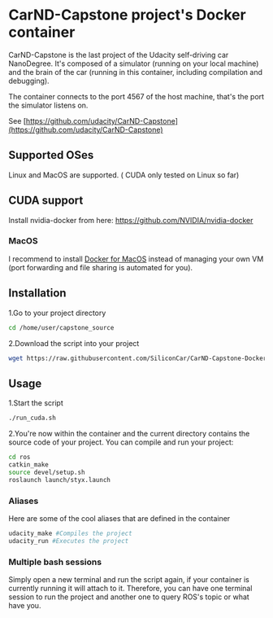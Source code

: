 # CarND-Capstone project's Docker container

CarND-Capstone is the last project of the Udacity self-driving car NanoDegree. It's composed of a simulator (running on your local machine) and the brain of the car (running in this container, including compilation and debugging).

The container connects to the port 4567 of the host machine, that's the port the simulator listens on.

See [https://github.com/udacity/CarND-Capstone](https://github.com/udacity/CarND-Capstone)

## Supported OSes
Linux and MacOS are supported. ( CUDA only tested on Linux so far)

## CUDA support
Install nvidia-docker from here: https://github.com/NVIDIA/nvidia-docker

### MacOS
I recommend to install [Docker for MacOS](https://docs.docker.com/docker-for-mac/install/) instead of managing your own VM (port forwarding and file sharing is automated for you).

## Installation
1.Go to your project directory
```bash
cd /home/user/capstone_source
```
2.Download the script into your project
```bash
wget https://raw.githubusercontent.com/SiliconCar/CarND-Capstone-Docker/master/utils/run_cuda.sh && chmod u+x run_cuda.sh
```

## Usage
1.Start the script
```bash
./run_cuda.sh
```
2.You're now within the container and the current directory contains the source code of your project. You can compile and run your project:
```bash
cd ros
catkin_make
source devel/setup.sh
roslaunch launch/styx.launch
```

### Aliases
Here are some of the cool aliases that are defined in the container
```bash
udacity_make #Compiles the project
udacity_run #Executes the project
```

### Multiple bash sessions
Simply open a new terminal and run the script again, if your container is currently running it will attach to it. Therefore, you can have one terminal session to run the project and another one to query ROS's topic or what have you.

